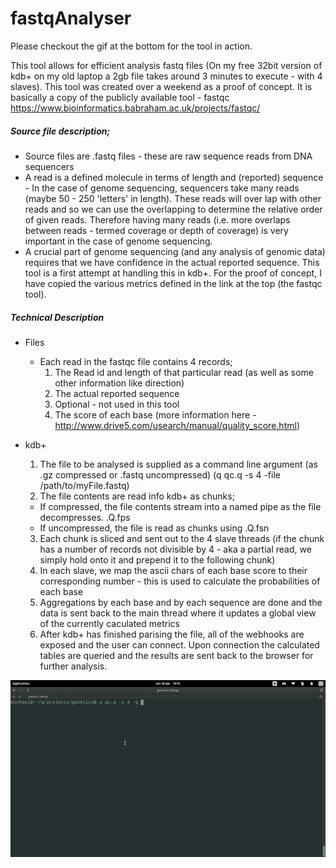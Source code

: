 # fastqAnalyser

Please checkout the gif at the bottom for the tool in action.

This tool allows for efficient analysis fastq files (On my free 32bit version of kdb+ on my old laptop a 2gb file takes around 3 minutes to execute - with 4 slaves). This tool was created over a weekend as a proof of concept. It is basically a copy of the publicly available tool - fastqc https://www.bioinformatics.babraham.ac.uk/projects/fastqc/ 

##### Source file description;
  * Source files are .fastq files - these are raw sequence reads from DNA sequencers
  * A read is a defined molecule in terms of length and (reported) sequence - In the case of genome sequencing, sequencers take many reads (maybe 50 - 250 'letters' in length). These reads will over lap with other reads and so we can use the overlapping to determine the relative order of given reads. Therefore having many reads (i.e. more overlaps between reads - termed coverage or depth of coverage) is very important in the case of genome sequencing.
  * A crucial part of genome sequencing (and any analysis of genomic data) requires that we have confidence in the actual reported sequence. This tool is a first attempt at handling this in kdb+. For the proof of concept, I have copied the various metrics defined in the link at the top (the fastqc tool).
  
##### Technical Description
* Files
  * Each read in the fastqc file contains 4 records;
    1. The Read id and length of that particular read (as well as some other information like direction)
    2. The actual reported sequence
    3. Optional - not used in this tool
    4. The score of each base (more information here - http://www.drive5.com/usearch/manual/quality_score.html)
    
* kdb+
  1. The file to be analysed is supplied as a command line argument (as .gz compressed or .fastq uncompressed) (q qc.q -s 4 -file /path/to/myFile.fastq)
  2. The file contents are read info kdb+ as chunks;
    * If compressed, the file contents stream into a named pipe as the file decompresses. .Q.fps
    * If uncompressed, the file is read as chunks using .Q.fsn
  3. Each chunk is sliced and sent out to the 4 slave threads (if the chunk has a number of records not divisible by 4 - aka a partial read, we simply hold onto it and prepend it to the following chunk)
  4. In each slave, we map the ascii chars of each base score to their corresponding number - this is used to calculate the probabilities of each base
  5. Aggregations by each base and by each sequence are done and the data is sent back to the main thread where it updates a global view of the currently caculated metrics
  6. After kdb+ has finished parising the file, all of the webhooks are exposed and the user can connect. Upon connection the calculated tables are queried and the results are sent back to the browser for further analysis.
  
  
![alt tag](https://github.com/mkeenan-kdb/fastqAnalyser/blob/master/exampleFastQ.gif)
  
